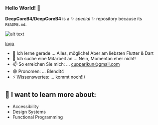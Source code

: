 ### Hello World! 👋
**DeepCoreB4/DeepCoreB4** is a ✨ _special_ ✨ repository because its `README.md`.

![alt text][logo] 

[logo]:https://developers-dc.netlify.app/static/media/moshed-05-15-17-40-43.d34b947c.gif

[logo]


- 🌱 Ich lerne gerade ... Alles, mögliche! Aber am liebsten Flutter & Dart
- 👯 Ich suche eine Mitarbeit an ... Nein, Momentan eher nicht!
- 📫 So erreichen Sie mich: ... cupparikun@gmail.com
- 😄 Pronomen: ... Blendit4
- ⚡ Wissenswertes: ... kommt noch!!)
 ## 💭 I want to learn more about:
* Accessibility
* Design Systems
* Functional Programming

